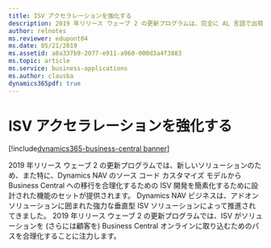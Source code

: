 ```yaml
---
title: ISV アクセラレーションを強化する
description: 2019 年リリース ウェーブ 2 の更新プログラムは、完全に AL 言語で出荷され、開発者は C/SIDE で書かれた C/AL から Visual Studio Code で書かれた AL に移行することができます。
author: relnotes
ms.reviewer: edupont04
ms.date: 05/21/2019
ms.assetid: a8a337b9-2077-e911-a960-000d3a4f3883
ms.topic: article
ms.service: business-applications
ms.author: clausba
dynamics365pdf: true
---
```

# <a name="empower-isv-acceleration"></a>ISV アクセラレーションを強化する
[!include[dynamics365-business-central banner](../includes/dynamics365-business-central.md)]

2019 年リリース ウェーブ 2 の更新プログラムでは、新しいソリューションのため、また特に、Dynamics NAV のソース コード カスタマイズ モデルから Business Central への移行を合理化するための ISV 開発を簡素化するために設計された機能のセットが提供されます。 Dynamics NAV ビジネスは、アドオン ソリューションに囲まれた強力な垂直型 ISV ソリューションによって推進されてきました。 2019 年リリース ウェーブ 2 の更新プログラムでは、ISV がソリューションを (さらには顧客を) Business Central オンラインに取り込むためのパスを合理化することに注力します。 
